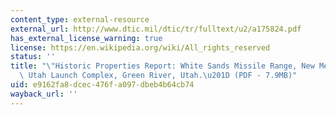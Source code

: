 ```yaml
---
content_type: external-resource
external_url: http://www.dtic.mil/dtic/tr/fulltext/u2/a175824.pdf
has_external_license_warning: true
license: https://en.wikipedia.org/wiki/All_rights_reserved
status: ''
title: "\"Historic Properties Report: White Sands Missile Range, New Mexico and Subinstallation,\
  \ Utah Launch Complex, Green River, Utah.\u201D (PDF - 7.9MB)"
uid: e9162fa8-dcec-476f-a097-dbeb4b64cb74
wayback_url: ''
---
```

